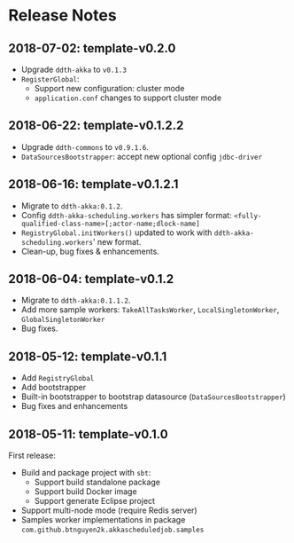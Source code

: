# Release Notes

## 2018-07-02: template-v0.2.0

- Upgrade `ddth-akka` to `v0.1.3`
- `RegisterGlobal`:
  - Support new configuration: cluster mode
  - `application.conf` changes to support cluster mode


## 2018-06-22: template-v0.1.2.2

- Upgrade `ddth-commons` to `v0.9.1.6`.
- `DataSourcesBootstrapper`: accept new optional config `jdbc-driver`


## 2018-06-16: template-v0.1.2.1

- Migrate to `ddth-akka:0.1.2`.
- Config `ddth-akka-scheduling.workers` has simpler format: `<fully-qualified-class-name>[;actor-name;dlock-name]`
- `RegistryGlobal.initWorkers()` updated to work with `ddth-akka-scheduling.workers`' new format.
- Clean-up, bug fixes & enhancements.


## 2018-06-04: template-v0.1.2

- Migrate to `ddth-akka:0.1.1.2`.
- Add more sample workers: `TakeAllTasksWorker`, `LocalSingletonWorker`, `GlobalSingletonWorker`
- Bug fixes.

## 2018-05-12: template-v0.1.1

- Add `RegistryGlobal`
- Add bootstrapper
- Built-in bootstrapper to bootstrap datasource (`DataSourcesBootstrapper`)
- Bug fixes and enhancements


## 2018-05-11: template-v0.1.0

First release:

- Build and package project with `sbt`:
  - Support build standalone package
  - Support build Docker image
  - Support generate Eclipse project
- Support multi-node mode (require Redis server)
- Samples worker implementations in package `com.github.btnguyen2k.akkascheduledjob.samples`
